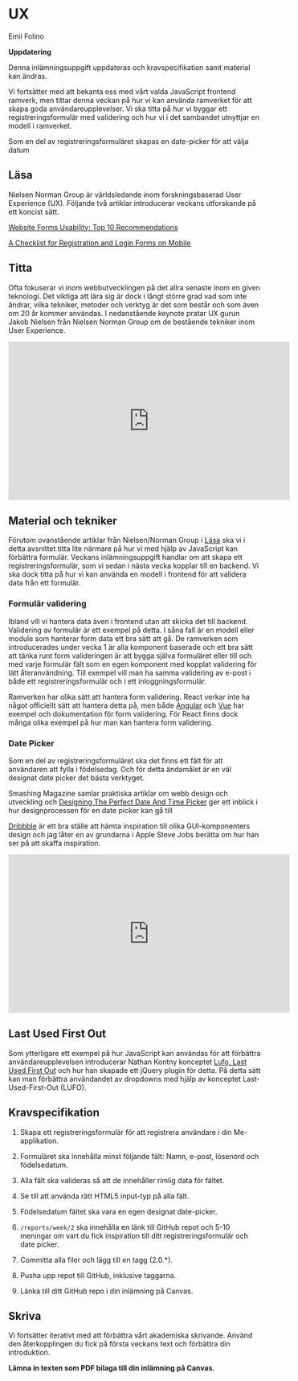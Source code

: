 # UX

<p class="author">Emil Folino</p>

<div class="under-construction" id="under-construction">
    <div class="under-construction-text">
        <p><strong>Uppdatering</strong></p>
        <p>Denna inlämningsuppgift uppdateras och kravspecifikation samt material kan ändras.</p>
    </div>
</div>

Vi fortsätter med att bekanta oss med vårt valda JavaScript frontend ramverk, men tittar denna veckan på hur vi kan använda ramverket för att skapa goda användareupplevelser. Vi ska titta på hur vi byggar ett registreringsformulär med validering och hur vi i det sambandet utnyttjar en modell i ramverket.

Som en del av registreringsformuläret skapas en date-picker för att välja datum



## Läsa

Nielsen Norman Group är världsledande inom forskningsbaserad User Experience (UX). Följande två artiklar introducerar veckans utforskande på ett koncist sätt.

[Website Forms Usability: Top 10 Recommendations](https://www.nngroup.com/articles/web-form-design/)

[A Checklist for Registration and Login Forms on Mobile](https://www.nngroup.com/articles/checklist-registration-login/)



## Titta

Ofta fokuserar vi inom webbutvecklingen på det allra senaste inom en given teknologi. Det viktiga att lära sig är dock i långt större grad vad som inte ändrar, vilka tekniker, metoder och verktyg är det som består och som även om 20 år kommer användas. I nedanstående keynote pratar UX gurun Jakob Nielsen från Nielsen Norman Group om de bestående tekniker inom User Experience.

<div class='embed-container'><iframe width="560" height="315" src="https://www.youtube.com/embed/OtBeg5eyEHU" frameborder="0" allow="accelerometer; autoplay; encrypted-media; gyroscope; picture-in-picture" allowfullscreen></iframe></div>



## Material och tekniker

Förutom ovanstående artiklar från Nielsen/Norman Group i [Läsa](#lasa) ska vi i detta avsnittet titta lite närmare på hur vi med hjälp av JavaScript kan förbättra formulär. Veckans inlämningsuppgift handlar om att skapa ett registreringsformulär, som vi sedan i nästa vecka kopplar till en backend. Vi ska dock titta på hur vi kan använda en modell i frontend för att validera data från ett formulär.



### Formulär validering

Ibland vill vi hantera data även i frontend utan att skicka det till backend. Validering av formulär är ett exempel på detta. I såna fall är en modell eller module som hanterar form data ett bra sätt att gå. De ramverken som introducerades under vecka 1 är alla komponent baserade och ett bra sätt att tänka runt form valideringen är att bygga själva formuläret eller till och med varje formulär fält som en egen komponent med kopplat validering för lätt återanvändning. Till exempel vill man ha samma validering av e-post i både ett registreringsformulär och i ett inloggningsformulär.

Ramverken har olika sätt att hantera form validering. React verkar inte ha något officiellt sätt att hantera detta på, men både [Angular](https://angular.io/guide/form-validation) och [Vue](https://vuejs.org/v2/cookbook/form-validation.html) har exempel och dokumentation för form validering. För React finns dock många olika exempel på hur man kan hantera form validering.



### Date Picker

Som en del av registreringsformuläret ska det finns ett fält för att användaren att fylla i födelsedag. Och för detta ändamålet är en väl designat date picker det bästa verktyget.

Smashing Magazine samlar praktiska artiklar om webb design och utveckling och [Designing The Perfect Date And Time Picker](https://www.smashingmagazine.com/2017/07/designing-perfect-date-time-picker/) ger ett inblick i hur designprocessen för en date picker kan gå till

[Dribbble](https://dribbble.com/tags/date_picker) är ett bra ställe att hämta inspiration till olika GUI-komponenters design och jag låter en av grundarna i Apple Steve Jobs berätta om hur han ser på att skaffa inspiration.

<div class='embed-container'><iframe width="560" height="315" src="https://www.youtube.com/embed/CW0DUg63lqU" frameborder="0" allow="accelerometer; autoplay; encrypted-media; gyroscope; picture-in-picture" allowfullscreen></iframe></div>



## Last Used First Out

Som ytterligare ett exempel på hur JavaScript kan användas för att förbättra användareupplevelsen introducerar Nathan Kontny konceptet [Lufo, Last Used First Out](https://m.signalvnoise.com/lufo--last-used-first-out---an-easy-way-to-drastically-improve-the-user-experience-of-long-select/) och hur han skapade ett jQuery plugin för detta. På detta sätt kan man förbättra användandet av dropdowns med hjälp av konceptet Last-Used-First-Out (LUFO).



## Kravspecifikation

1. Skapa ett registreringsformulär för att registrera användare i din Me-applikation.

1. Formuläret ska innehålla minst följande fält: Namn, e-post, lösenord och födelsedatum.

1. Alla fält ska valideras så att de innehåller rimlig data för fältet.

1. Se till att använda rätt HTML5 input-typ på alla fält.

1. Födelsedatum fältet ska vara en egen designat date-picker.

1. `/reports/week/2` ska innehålla en länk till GitHub repot och 5-10 meningar om vart du fick inspiration till ditt registreringsformulär och date picker.

1. Committa alla filer och lägg till en tagg (2.0.\*).

1. Pusha upp repot till GitHub, inklusive taggarna.

1. Länka till ditt GitHub repo i din inlämning på Canvas.



## Skriva

Vi fortsätter iterativt med att förbättra vårt akademiska skrivande. Använd den återkopplingen du fick på första veckans text och förbättra din introduktion.

**Lämna in texten som PDF bilaga till din inlämning på Canvas.**
